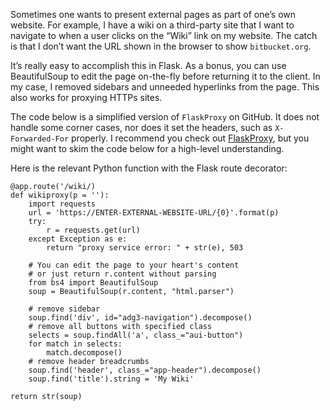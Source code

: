 Sometimes one wants to present external pages as part of one’s own website. 
For example, I have a wiki on a third-party site that I want to navigate to 
when a user clicks on the “Wiki” link on my website. The catch is that 
I don’t want the URL shown in the browser to show `bitbucket.org`. 

It’s really easy to accomplish this in Flask. As a bonus, you can use 
BeautifulSoup to edit the page on-the-fly before returning it to the client. 
In my case, I removed sidebars and unneeded hyperlinks from the page.
This also works for proxying HTTPs sites.

The code below is a simplified version of `FlaskProxy` on GitHub.
It does not handle some corner cases, nor does it set the headers,
such as `X-Forwarded-For` properly. I recommend you check out
[FlaskProxy](https://github.com/tushar-mohan/flaskproxy), 
but you might want to skim the code below for a high-level understanding.

Here is the relevant Python function with the Flask route decorator:

```
@app.route('/wiki/)
def wikiproxy(p = ''):
    import requests
    url = 'https://ENTER-EXTERNAL-WEBSITE-URL/{0}'.format(p)
    try:
        r = requests.get(url)
    except Exception as e:
        return "proxy service error: " + str(e), 503

    # You can edit the page to your heart's content
    # or just return r.content without parsing
    from bs4 import BeautifulSoup
    soup = BeautifulSoup(r.content, "html.parser")

    # remove sidebar
    soup.find('div', id="adg3-navigation").decompose()
    # remove all buttons with specified class
    selects = soup.findAll('a', class_="aui-button")
    for match in selects:
        match.decompose()
    # remove header breadcrumbs
    soup.find('header', class_="app-header").decompose()
    soup.find('title').string = 'My Wiki'

return str(soup)
```
